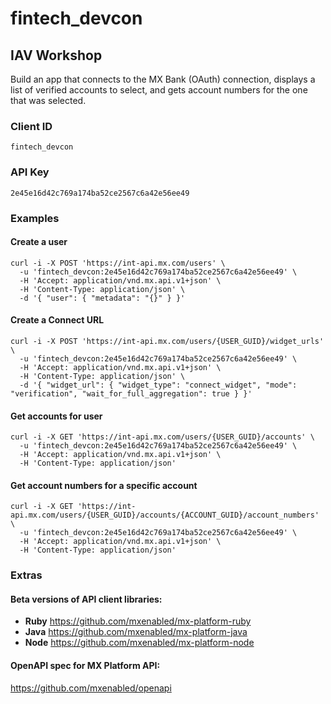 # fintech_devcon

## IAV Workshop

Build an app that connects to the MX Bank (OAuth) connection, displays a list of verified accounts to select, and gets account numbers for the one that was selected.

### Client ID

```
fintech_devcon
```

### API Key

```
2e45e16d42c769a174ba52ce2567c6a42e56ee49
```

### Examples

#### Create a user

```
curl -i -X POST 'https://int-api.mx.com/users' \
  -u 'fintech_devcon:2e45e16d42c769a174ba52ce2567c6a42e56ee49' \
  -H 'Accept: application/vnd.mx.api.v1+json' \
  -H 'Content-Type: application/json' \
  -d '{ "user": { "metadata": "{}" } }'
```

#### Create a Connect URL

```
curl -i -X POST 'https://int-api.mx.com/users/{USER_GUID}/widget_urls' \
  -u 'fintech_devcon:2e45e16d42c769a174ba52ce2567c6a42e56ee49' \
  -H 'Accept: application/vnd.mx.api.v1+json' \
  -H 'Content-Type: application/json' \
  -d '{ "widget_url": { "widget_type": "connect_widget", "mode": "verification", "wait_for_full_aggregation": true } }'
```

#### Get accounts for user

```
curl -i -X GET 'https://int-api.mx.com/users/{USER_GUID}/accounts' \
  -u 'fintech_devcon:2e45e16d42c769a174ba52ce2567c6a42e56ee49' \
  -H 'Accept: application/vnd.mx.api.v1+json' \
  -H 'Content-Type: application/json'
```

#### Get account numbers for a specific account

```
curl -i -X GET 'https://int-api.mx.com/users/{USER_GUID}/accounts/{ACCOUNT_GUID}/account_numbers' \
  -u 'fintech_devcon:2e45e16d42c769a174ba52ce2567c6a42e56ee49' \
  -H 'Accept: application/vnd.mx.api.v1+json' \
  -H 'Content-Type: application/json'
```

### Extras

#### Beta versions of API client libraries:

- **Ruby** https://github.com/mxenabled/mx-platform-ruby
- **Java** https://github.com/mxenabled/mx-platform-java
- **Node** https://github.com/mxenabled/mx-platform-node

#### OpenAPI spec for MX Platform API:

https://github.com/mxenabled/openapi